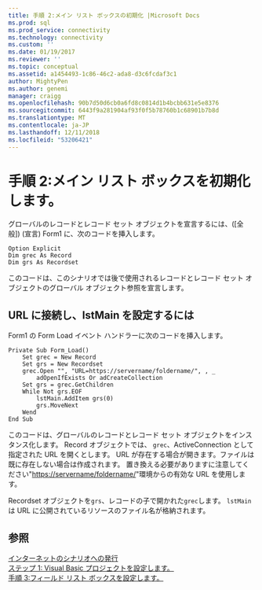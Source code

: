 ```yaml
---
title: 手順 2:メイン リスト ボックスの初期化 |Microsoft Docs
ms.prod: sql
ms.prod_service: connectivity
ms.technology: connectivity
ms.custom: ''
ms.date: 01/19/2017
ms.reviewer: ''
ms.topic: conceptual
ms.assetid: a1454493-1c86-46c2-ada8-d3c6fcdaf3c1
author: MightyPen
ms.author: genemi
manager: craigg
ms.openlocfilehash: 90b7d50d6cb0a6fd8c0814d1b4bcbb631e5e8376
ms.sourcegitcommit: 6443f9a281904af93f0f5b78760b1c68901b7b8d
ms.translationtype: MT
ms.contentlocale: ja-JP
ms.lasthandoff: 12/11/2018
ms.locfileid: "53206421"
---
```

# <a name="step-2-initialize-the-main-list-box"></a>手順 2:メイン リスト ボックスを初期化します。
グローバルのレコードとレコード セット オブジェクトを宣言するには、([全般]) (宣言) Form1 に、次のコードを挿入します。  
  
```  
Option Explicit  
Dim grec As Record  
Dim grs As Recordset  
```  
  
 このコードは、このシナリオでは後で使用されるレコードとレコード セット オブジェクトのグローバル オブジェクト参照を宣言します。  
  
## <a name="to-connect-to-a-url-and-populate-lstmain"></a>URL に接続し、lstMain を設定するには  
 Form1 の Form Load イベント ハンドラーに次のコードを挿入します。  
  
```  
Private Sub Form_Load()  
    Set grec = New Record  
    Set grs = New Recordset  
    grec.Open "", "URL=https://servername/foldername/", , _  
        adOpenIfExists Or adCreateCollection  
    Set grs = grec.GetChildren  
    While Not grs.EOF  
        lstMain.AddItem grs(0)  
        grs.MoveNext  
    Wend  
End Sub  
```  
  
 このコードは、グローバルのレコードとレコード セット オブジェクトをインスタンス化します。 Record オブジェクトでは、 `grec`、ActiveConnection として指定された URL を開くとします。 URL が存在する場合が開きます。ファイルは既に存在しない場合は作成されます。 置き換える必要がありますに注意してください"<https://servername/foldername/>"環境からの有効な URL を使用します。  
  
 Recordset オブジェクトを`grs`、レコードの子で開かれた`grec`します。 `lstMain`は URL に公開されているリソースのファイル名が格納されます。  
  
## <a name="see-also"></a>参照  
 [インターネットのシナリオへの発行](../../../ado/guide/data/internet-publishing-scenario.md)   
 [ステップ 1: Visual Basic プロジェクトを設定します。](../../../ado/guide/data/step-1-set-up-the-visual-basic-project.md)   
 [手順 3:フィールド リスト ボックスを設定します。](../../../ado/guide/data/step-3-populate-the-fields-list-box.md)
